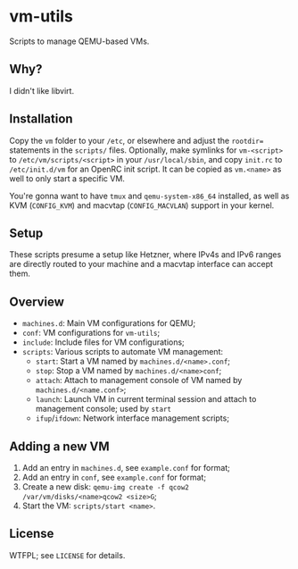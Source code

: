 # vm-utils

Scripts to manage QEMU-based VMs.

## Why?

I didn't like libvirt.

## Installation

Copy the `vm` folder to your `/etc`, or elsewhere and adjust the `rootdir=` statements in the `scripts/` files.
Optionally, make symlinks for `vm-<script>` to `/etc/vm/scripts/<script>` in your `/usr/local/sbin`,
and copy `init.rc` to `/etc/init.d/vm` for an OpenRC init script. It can be copied as `vm.<name>` as well to only start a specific VM.

You're gonna want to have `tmux` and `qemu-system-x86_64` installed, as well as KVM (`CONFIG_KVM`) and macvtap (`CONFIG_MACVLAN`) support in your kernel.

## Setup

These scripts presume a setup like Hetzner, where IPv4s and IPv6 ranges are directly routed to your machine and a macvtap interface can accept them.

## Overview

* `machines.d`: Main VM configurations for QEMU;
* `conf`: VM configurations for `vm-utils`;
* `include`: Include files for VM configurations;
* `scripts`: Various scripts to automate VM management:
  - `start`: Start a VM named by `machines.d/<name>.conf`;
  - `stop`: Stop a VM named by `machines.d/<name>conf`;
  - `attach`: Attach to management console of VM named by `machines.d/<name.conf>`;
  - `launch`: Launch VM in current terminal session and attach to management console; used by `start`
  - `ifup`/`ifdown`: Network interface management scripts;

## Adding a new VM

1. Add an entry in `machines.d`, see `example.conf` for format;
2. Add an entry in `conf`, see `example.conf` for format;
3. Create a new disk: `qemu-img create -f qcow2 /var/vm/disks/<name>qcow2 <size>G`;
4. Start the VM: `scripts/start <name>`.

## License

WTFPL; see `LICENSE` for details.
